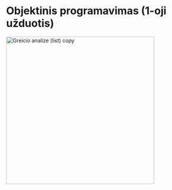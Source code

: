 # Objektinis programavimas (1-oji užduotis)
<img width="400" alt="Greicio analize (list) copy" src="https://github.com/user-attachments/assets/1c358429-7695-4f21-8fda-21ad6ed90702">
